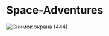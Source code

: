 # Space-Adventures
![Снимок экрана (444)](https://user-images.githubusercontent.com/104207353/223850848-853ef315-2eef-4c68-89d8-cca0c644507b.png)
